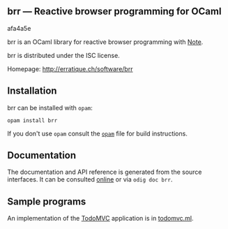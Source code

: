 brr — Reactive browser programming for OCaml
-------------------------------------------------------------------------------
afa4a5e

brr is an OCaml library for reactive browser programming with
[Note][note].

brr is distributed under the ISC license.

[note]: http://erratique.ch/software/note

Homepage: http://erratique.ch/software/brr  

## Installation

brr can be installed with `opam`:

    opam install brr

If you don't use `opam` consult the [`opam`](opam) file for build
instructions.

## Documentation

The documentation and API reference is generated from the source
interfaces. It can be consulted [online][doc] or via `odig doc
brr`.

[doc]: http://erratique.ch/software/brr/doc

## Sample programs

An implementation of the [TodoMVC][todomvc] application is in
[todomvc.ml](test/todomvc.ml).

[todomvc]: http://todomvc.com/
